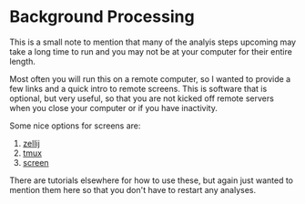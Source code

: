 # Background Processing

This is a small note to mention that many of the analyis steps
upcoming may take a long time to run and you may not be at your
computer for their entire length.

Most often you will run this on a remote computer, so I wanted to
provide a few links and a quick intro to remote screens.
This is software that is optional, but very useful, so that you
are not kicked off remote servers when you close your computer
or if you have inactivity.

Some nice options for screens are:

1. [zellij](https://zellij.dev/)
2. [tmux](https://github.com/tmux/tmux)
3. [screen](https://www.gnu.org/software/screen/manual/screen.html)

There are tutorials elsewhere for how to use these, but again just wanted
to mention them here so that you don't have to restart any analyses.
